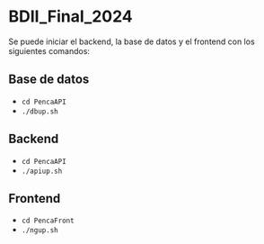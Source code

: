 # BDII_Final_2024

Se puede iniciar el backend, la base de datos y el frontend con los siguientes comandos:

## Base de datos
- `cd PencaAPI`
- `./dbup.sh`

## Backend
- `cd PencaAPI`
- `./apiup.sh`

## Frontend
- `cd PencaFront`
- `./ngup.sh`
